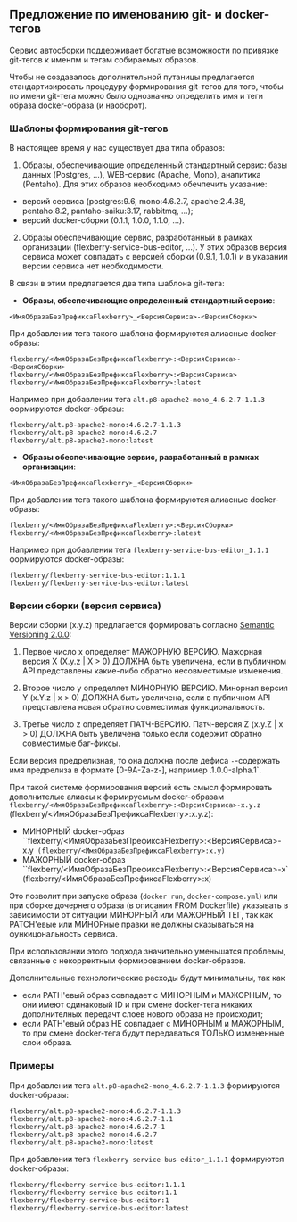 ## Предложение по именованию git- и docker- тегов

Сервис автосборки поддерживает богатые возможности по привязке git-тегов к именпм и тегам собираемых образов.

Чтобы не создавалось дополнительной путаницы предлагается стандартизировать процедуру формирования git-тегов для того,
чтобы по имени git-тега можно было однозначно определить имя и теги образа docker-образа (и наоборот).

###  Шаблоны формирования git-тегов

В настоящее время у нас существует два типа образов:

1.  Образы, обеспечивающие определенный стандартный сервис: базы данных (Postgres, ...), WEB-сервис (Apache, Mono), аналитика (Pentaho).
 Для этих образов необходимо обечпечить указание:
 - версий сервиса (postgres:9.6, mono:4.6.2.7, apache:2.4.38, pentaho:8.2, pantaho-saiku:3.17, rabbitmq, ...);
 - версий docker-сборки (0.1.1, 1.0.0, 1.1.0, ...).

2. Образы обеспечивающие сервис, разработанный в рамках организации (flexberry-service-bus-editor, ...). 
У этих образов версия сервиса может совпадать с версией сборки (0.9.1, 1.0.1) и в указании версии сервиса нет необходимости.

В связи в этим предлагается два типа шаблона git-тега:

- **Образы, обеспечивающие определенный стандартный сервис**:

```
<ИмяОбразаБезПрефиксаFlexberry>_<ВерсияСервиса>-<ВерсияСборки>
```

При добавлении тега  такого шаблона формируются алиасные docker-образы:
```
flexberry/<ИмяОбразаБезПрефиксаFlexberry>:<ВерсияСервиса>-<ВерсияСборки>
flexberry/<ИмяОбразаБезПрефиксаFlexberry>:<ВерсияСервиса>
flexberry/<ИмяОбразаБезПрефиксаFlexberry>:latest

```
Например при добавлении тега `alt.p8-apache2-mono_4.6.2.7-1.1.3` формируются docker-образы:
```
flexberry/alt.p8-apache2-mono:4.6.2.7-1.1.3
flexberry/alt.p8-apache2-mono:4.6.2.7
flexberry/alt.p8-apache2-mono:latest
```

- **Образы обеспечивающие сервис, разработанный в рамках организации**:

```
<ИмяОбразаБезПрефиксаFlexberry>_<ВерсияСборки>
```

При добавлении тега  такого шаблона формируются алиасные docker-образы:

```
flexberry/<ИмяОбразаБезПрефиксаFlexberry>:<ВерсияСборки>
flexberry/<ИмяОбразаБезПрефиксаFlexberry>:latest
```

Например при добавлении тега `flexberry-service-bus-editor_1.1.1` формируются docker-образы:

```
flexberry/flexberry-service-bus-editor:1.1.1
flexberry/flexberry-service-bus-editor:latest
```


### Версии сборки (версия сервиса)

Версии сборки (x.y.z) предлагается формировать согласно  [Semantic Versioning 2.0.0](https://semver.org/lang/ru/):

1. Первое число x определяет МАЖОРНУЮ ВЕРСИЮ. 
  Мажорная версия X (X.y.z | X > 0) ДОЛЖНА быть увеличена, если в публичном API представлены какие-либо обратно несовместимые изменения. 

2. Второе число y определяет МИНОРНУЮ ВЕРСИЮ.
  Минорная версия Y (x.Y.z | x > 0) ДОЛЖНА быть увеличена, если в публичном API представлена новая обратно совместимая функциональность.

3. Третье число z определяет ПАТЧ-ВЕРСИЮ.
  Патч-версия Z (x.y.Z | x > 0) ДОЛЖНА быть увеличена только если содержит обратно совместимые баг-фиксы.

Если версия предрелизная, то она должна после дефиса `-`-содержать имя предрелиза в формате [0-9A-Za-z-], например .1.0.0-alpha.1`.

При такой системе формирования версий есть смысл формировать дополнителые алиасы к формируемым docker-образам 
`flexberry/<ИмяОбразаБезПрефиксаFlexberry>:<ВерсияСервиса>-x.y.z` (flexberry/<ИмяОбразаБезПрефиксаFlexberry>:x.y.z):
- МИНОРНЫЙ docker-образ ``flexberry/<ИмяОбразаБезПрефиксаFlexberry>:<ВерсияСервиса>-x.y` (flexberry/<ИмяОбразаБезПрефиксаFlexberry>:x.y)`
- МАЖОРНЫЙ docker-образ ``flexberry/<ИмяОбразаБезПрефиксаFlexberry>:<ВерсияСервиса>-x` (flexberry/<ИмяОбразаБезПрефиксаFlexberry>:x)

Это позволит при запуске образа (`docker run`, `docker-compose.yml`) или при сборке дочернего образа (в описании FROM Dockerfile)
указывать в зависимости от ситуации МИНОРНЫЙ или МАЖОРНЫЙ ТЕГ,
так как PATCH'евые или МИНОРные правки не должны сказываться на функицональность сервиса.

При использовании этого подхода значительно уменьшатся проблемы, связанные с некорректным формированием docker-образов.

Дополнительные технологические расходы будут минимальны, так как
- если PATH'евый образ совпадает с МИНОРНЫМ и МАЖОРНЫМ, то они имеют одинаковый ID и при смене docker-тега никаких дополнителных 
передачт слоев нового образа не происходит;
-  если PATH'евый образ НЕ совпадает с МИНОРНЫМ и МАЖОРНЫМ, то при смене docker-тега будут передаваться ТОЛЬКО измененные слои образа.

### Примеры

При добавлении тега `alt.p8-apache2-mono_4.6.2.7-1.1.3` формируются docker-образы:

```
flexberry/alt.p8-apache2-mono:4.6.2.7-1.1.3
flexberry/alt.p8-apache2-mono:4.6.2.7-1.1
flexberry/alt.p8-apache2-mono:4.6.2.7-1
flexberry/alt.p8-apache2-mono:4.6.2.7
flexberry/alt.p8-apache2-mono:latest
```

При добавлении тега `flexberry-service-bus-editor_1.1.1` формируются docker-образы:

```
flexberry/flexberry-service-bus-editor:1.1.1
flexberry/flexberry-service-bus-editor:1.1
flexberry/flexberry-service-bus-editor:1
flexberry/flexberry-service-bus-editor:latest
```

